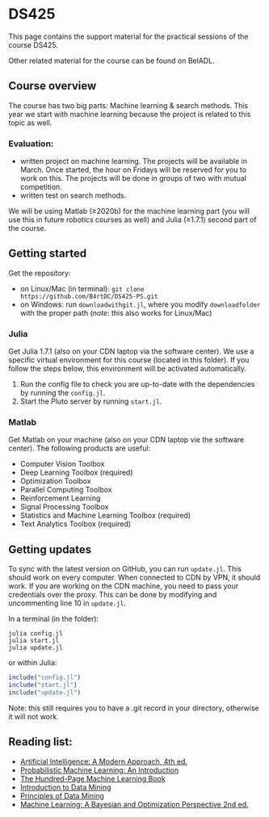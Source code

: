 # DS425

This page contains the support material for the practical sessions of the course DS425. 

Other related material for the course can be found on BelADL.


## Course overview
The course has two big parts: Machine learning & search methods. This year we start with machine learning because the project is related to this topic as well. 

### Evaluation:
- written project on machine learning. The projects will be available in March. Once started, the hour on Fridays will be reserved for you to work on this. The projects will be done in groups of two with mutual competition.
- written test on search methods.

We will be using Matlab (≥2020b) for the machine learning part (you will use this in future robotics courses as well) and Julia (≥1.7.1) second part of the course.

## Getting started
Get the repository:
- on Linux/Mac (in terminal): `git clone https://github.com/B4rtDC/DS425-PS.git`
- on Windows: run `downloadwithgit.jl`, where you modify `downloadfolder` with the proper path (*note*: this also works for Linux/Mac)
### Julia
Get Julia 1.7.1 (also on your CDN laptop via the software center). We use a specific virtual environment for this course (located in this folder). If you follow the steps below, this environment will be activated automatically.
1. Run the config file to check you are up-to-date with the dependencies by running the `config.jl`. 
2. Start the Pluto server by running `start.jl`.

### Matlab
Get Matlab on your machine (also on your CDN laptop vie the software center). The following products are useful:

- Computer Vision Toolbox
- Deep Learning Toolbox (required)
- Optimization Toolbox
- Parallel Computing Toolbox
- Reinforcement Learning 
- Signal Processing Toolbox 
- Statistics and Machine Learning Toolbox (required)
- Text Analytics Toolbox (required)

## Getting updates
To sync with the latest version on GitHub, you can run `update.jl`. This should work on every computer. When connected to CDN by VPN, it should work. If you are working on the CDN machine, you need to pass your credentials over the proxy. This can be done by modifying and uncommenting line 10 in `update.jl`.

In a terminal (in the folder):
```
julia config.jl
julia start.jl
julia update.jl
```
or within Julia:
```julia
include("config.jl")
include("start.jl")
include("update.jl")
```

Note: this still requires you to have a .git record in your directory, otherwise it will not work.

## Reading list:
* [Artificial Intelligence: A Modern Approach, 4th ed.](http://aima.cs.berkeley.edu)
* [Probabilistic Machine Learning: An Introduction](https://probml.github.io/pml-book/book1.html)
* [The Hundred-Page Machine Learning Book](http://themlbook.com)
* [Introduction to Data Mining](https://www-users.cse.umn.edu/~kumar001/dmbook/index.php)
* [Principles of Data Mining](https://dl.acm.org/doi/10.5555/2462612)
* [Machine Learning: A Bayesian and Optimization Perspective 2nd ed.](https://www.elsevier.com/books/machine-learning/theodoridis/978-0-12-818803-3)

